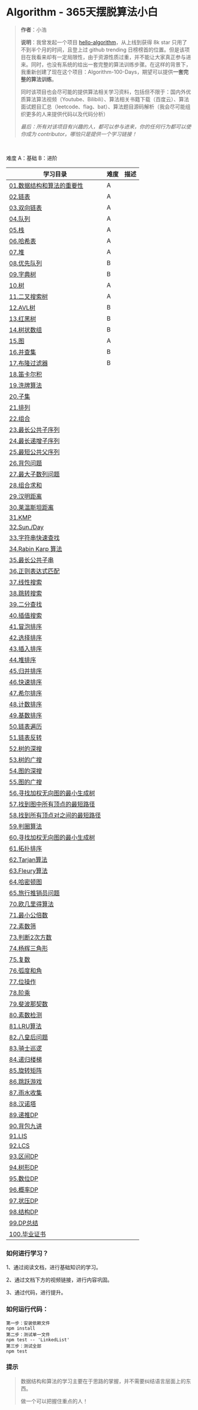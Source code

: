 # Algorithm - 365天摆脱算法小白
> **作者**：小浩
>
> **说明**：我曾发起一个项目 [hello-algorithm](https://github.com/geekxh/hello-algorithm)，从上线到获得 8k star 只用了不到半个月的时间，且登上过 github trending 日榜榜首的位置。但是该项目在我看来却有一定局限性，由于资源性质过重，并不能让大家真正参与进来。同时，也没有系统的给出一套完整的算法训练步骤。在这样的背景下，我重新创建了现在这个项目：Algorithm-100-Days，期望可以提供**一套完整的算法训练**。
>
> 同时该项目也会尽可能的提供算法相关学习资料，包括但不限于：国内外优质算法算法视频（Youtube、Bilibili）、算法相关书籍下载（百度云）、算法面试题目汇总（leetcode、flag、bat）、算法题目源码解析（我会尽可能组织更多的人来提供代码以及代码分析）
>
> *最后：所有对该项目有兴趣的人，都可以参与进来，你的任何行为都可以使你成为 contributor。哪怕只是提供一个学习链接！*

<br/>

难度  A：基础  B：进阶

  | 学习目录 | 难度 | 描述 |
  | --- | --- | --- | 
  | [01.数据结构和算法的重要性](./Day01-17/01.数据结构和算法的重要性.md) | A |  |
  | [02.链表](./Day01-17/02.链表.md) | A  |   |
  | [03.双向链表](./Day01-17/03.双向链表.md) | A |   |
  | [04.队列](./Day01-17/04.队列.md) |  A |   |
  | [05.栈](./Day01-17/05.栈.md) | A  |   |
  | [06.哈希表](./Day01-17/06.哈希表.md) | A  |   |
  | [07.堆](./Day01-17/07.堆.md) | A  |   |
  | [08.优先队列](./Day01-17/08.优先队列.md) | B |   |
  | [09.字典树](./Day01-17/09.字典树.md) | B |   |
  | [10.树](./Day01-17/10.树.md) | A |   |
  | [11.二叉搜索树](./Day01-17/11.二叉搜索树.md) | A |   |
  | [12.AVL树](./Day01-17/12.AVL树.md) | B |   |
  | [13.红黑树](./Day01-17/13.红黑树.md) | B |   |
  | [14.树状数组](./Day01-17/14.树状数组.md) | B |   |
  | [15.图](./Day01-17/15.图.md) | A |   |
  | [16.并查集](./Day01-17/16.并查集.md) | B |   |
  | [17.布隆过滤器](./Day01-17/17.布隆过滤器.md) | B |   |
  | [18.笛卡尔积]() |   |   |
  | [19.洗牌算法]() |   |   |
  | [20.子集]() |   |   |
  | [21.排列]() |   |   |
  | [22.组合]() |   |   |
  | [23.最长公共子序列]() |   |   |
  | [24.最长递增子序列]() |   |   |
  | [25.最短公共父序列]() |   |   |
  | [26.背包问题]() |   |   |
  | [27.最大子数列问题]() |   |   |
  | [28.组合求和]() |   |   |
  | [29.汉明距离]() |   |   |
  | [30.莱温斯坦距离]() |   |   |
  | [31.KMP]() |   |   |
  | [32.Sun./Day]() |   |   |
  | [33.字符串快速查找]() |   |   |
  | [34.Rabin Karp 算法]() |   |   |
  | [35.最长公共子串]() |   |   |
  | [36.正则表达式匹配]() |   |   |
  | [37.线性搜索]() |   |   |
  | [38.跳转搜索]() |   |   |
  | [39.二分查找]() |   |   |
  | [40.插值搜索]() |   |   |
  | [41.冒泡排序]() |   |   |
  | [42.选择排序]() |   |   |
  | [43.插入排序]() |   |   |
  | [44.堆排序]() |   |   |
  | [45.归并排序]() |   |   |
  | [46.快速排序]() |   |   |
  | [47.希尔排序]() |   |   |
  | [48.计数排序]() |   |   |
  | [49.基数排序]() |   |   |
  | [50.链表遍历]() |   |   |
  | [51.链表反转]() |   |   |
  | [52.树的深搜]() |   |   |
  | [53.树的广搜]() |   |   |
  | [54.图的深搜]() |   |   |
  | [55.图的广搜]() |   |   |
  | [56.寻找加权无向图的最小生成树]() |   |   |
  | [57.找到图中所有顶点的最短路径]() |   |   |
  | [58.找到所有顶点对之间的最短路径]() |   |   |
  | [59.判圈算法]() |   |   |
  | [60.寻找加权无向图的最小生成树]() |   |   |
  | [61.拓扑排序]() |   |   |
  | [62.Tarjan算法]() |   |   |
  | [63.Fleury算法]() |   |   |
  | [64.哈密顿图]() |   |   |
  | [65.旅行推销员问题]() |   |   |
  | [70.欧几里得算法]() |   |   |
  | [71.最小公倍数]() |   |   |
  | [72.素数筛]() |   |   |
  | [73.判断2次方数]() |   |   |
  | [74.杨辉三角形]() |   |   |
  | [75.复数]() |   |   |
  | [76.弧度和角]() |   |   |
  | [77.位操作]() |   |   |
  | [78.阶乘]() |   |   |
  | [79.斐波那契数]() |   |   |
  | [80.素数检测]() |   |   |
  | [81.LRU算法]() |   |   |
  | [82.八皇后问题]() |   |   |
  | [83.骑士巡逻]() |   |   |
  | [84.递归楼梯]() |   |   |
  | [85.旋转矩阵]() |   |   |
  | [86.跳跃游戏]() |   |   |
  | [87.雨水收集]() |   |   |
  | [88.汉诺塔]() |   |   |
  | [89.递推DP]() |   |   |
  | [90.背包九讲]() |   |   |
  | [91.LIS]() |   |   |
  | [92.LCS]() |   |   |
  | [93.区间DP]() |   |   |
  | [94.树形DP]() |   |   |
  | [95.数位DP]() |   |   |
  | [96.概率DP]() |   |   |
  | [97.状压DP]() |   |   |
  | [98.结构DP]() |   |   |
  | [99.DP总结]() |   |   |
  | [100.毕业证书]() |   |   |
  
### 如何进行学习？

1、通过阅读文档，进行基础知识的学习。

2、通过文档下方的视频链接，进行内容巩固。

3、通过代码，进行提升。

### 如何运行代码：

```
第一步：安装依赖文件
npm install
第二步：测试单一文件
npm test -- 'LinkedList'
第三步：测试全部
npm test
```
### 提示

> 数据结构和算法的学习主要在于思路的掌握，并不需要纠结语言层面上的东西。
>
> 做一个可以把握住重点的人！
